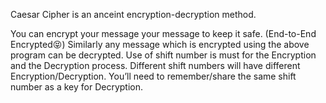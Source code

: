 Caesar Cipher is an anceint encryption-decryption method.

  You can encrypt your message your message to keep it safe.  (End-to-End Encrypted😝)
  Similarly any message which is encrypted using the above program can be decrypted.
  Use of shift number is must for the Encryption and the Decryption process. 
  Different shift numbers will have different Encryption/Decryption.
  You’ll need to remember/share the same shift number as a key for Decryption.       

                                                           
                                                           
                                                          
